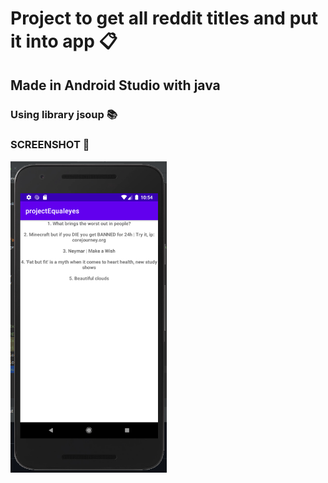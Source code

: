 # Project to get all reddit titles and put it into app :clipboard:

## Made in Android Studio with java

### Using library jsoup :books:

### SCREENSHOT :iphone:
<p float="left">
  <img src="Screenshot.png" width="250" />
</p>

